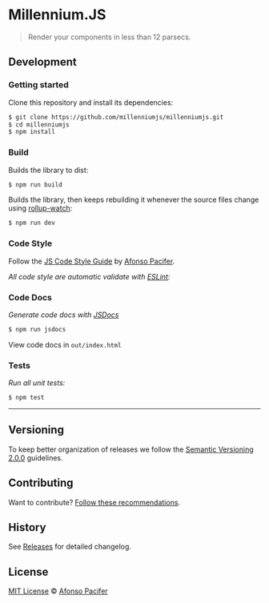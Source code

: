 # Millennium.JS

> Render your components in less than 12 parsecs.

## Development

### Getting started

Clone this repository and install its dependencies:

```sh
$ git clone https://github.com/millenniumjs/millenniumjs.git
$ cd millenniumjs
$ npm install
```
### Build

Builds the library to dist:

```sh
$ npm run build
```

Builds the library, then keeps rebuilding it whenever the source files change using [rollup-watch](https://github.com/rollup/rollup-watch):

```sh
$ npm run dev
```

### Code Style

Follow the [JS Code Style Guide](https://github.com/afonsopacifer/code-style-guide/blob/master/js/JS.md) by [Afonso Pacifer](https://github.com/afonsopacifer).

*All code style are automatic validate with [ESLint](http://eslint.org/):*

### Code Docs

*Generate code docs with [JSDocs](http://usejsdoc.org/)*

```sh
$ npm run jsdocs
```

View code docs in `out/index.html`

### Tests

*Run all unit tests:*

```sh
$ npm test
```

<hr>

## Versioning

To keep better organization of releases we follow the [Semantic Versioning 2.0.0](http://semver.org/) guidelines.

## Contributing

Want to contribute? [Follow these recommendations](https://github.com/millenniumjs/millenniumjs/blob/master/CONTRIBUTING.md).

## History

See [Releases](https://github.com/millenniumjs/millenniumjs/releases) for detailed changelog.

## License

[MIT License](https://github.com/millenniumjs/millenniumjs/blob/master/LICENSE.md) © [Afonso Pacifer](https://github.com/afonsopacifer)
